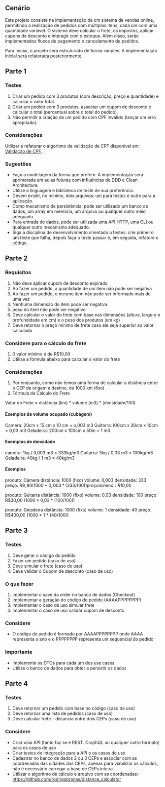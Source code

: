 ## Cenário

Este projeto consiste na implementação de um sistema de vendas online, permitindo a realização de pedidos com múltiplos itens, cada um com uma quantidade variável. O sistema deve calcular o frete, os impostos, aplicar cupons de desconto e interagir com o estoque. Além disso, serão implementados fluxos de pagamento e cancelamento de pedidos.

Para iniciar, o projeto será estruturado de forma simples. A implementação inicial será refatorada posteriormente.

## Parte 1

### Testes

1. Criar um pedido com 3 produtos (com descrição, preço e quantidade) e calcular o valor total.
2. Criar um pedido com 3 produtos, associar um cupom de desconto e calcular o total (percentual sobre o total do pedido).
3. Não permitir a criação de um pedido com CPF inválido (lançar um erro apropriado).

### Considerações

Utilizar e refatorar o algoritmo de validação de CPF disponível em: [Validação de CPF](https://github.com/rodrigobranas/cccat7_refactoring/blob/master/src/example2/cpfBefore.ts).

### Sugestões

- Faça a modelagem da forma que preferir. A implementação será aprimorada em aulas futuras com influências de DDD e Clean Architecture.
- Utilize a linguagem e biblioteca de teste de sua preferência.
- Devem existir, no mínimo, dois arquivos: um para testes e outro para a aplicação.
- Como mecanismo de persistência, pode ser utilizado um banco de dados, um array em memória, um arquivo ou qualquer outro meio adequado.
- Para entrada de dados, pode ser utilizada uma API HTTP, uma CLI ou qualquer outro mecanismo adequado.
- Siga a disciplina de desenvolvimento orientado a testes: crie primeiro um teste que falha, depois faça o teste passar e, em seguida, refatore o código.

## Parte 2

### Requisitos

1. Não deve aplicar cupom de desconto expirado
2. Ao fazer um pedido, a quantidade de um item não pode ser negativa
3. Ao fazer um pedido, o mesmo item não pode ser informado mais de uma vez
4. Nenhuma dimensão do item pode ser negativa
5. peso do item não pode ser negativo
6. Deve calcular o valor do frete com base nas dimensões (altura, largura e profundidade em cm) e o peso dos produtos (em kg)
7. Deve retornar o preço mínimo de frete caso ele seja superior ao valor calculado

### Considere para o cálculo do frete

1. 0 valor mínimo é de R$10,00
2. Utilize a fórmula abaixo para calcular o valor do frete

### Considerações

1. Por enquanto, como não temos uma forma de calcular a distância entre o CEP de origem e destino, de 1000 km (fixo)
2. Fórmula de Cálculo do Frete

Valor do Frete = distância (km) * volume (m3) * (densidade/100)

#### Exemplos de volume ocupado (cubagem)
Camera: 20cm x 15 cm x 10 cm = o,003 m3
Guitarra: l00cm x 30cm x 10cm = 0,03 m3
Geladeira: 200cm x 100cm x 50m = 1 m3

#### Exemplos de densidade
camera: 1kg / 0,003 m3 = 333kg/m3
Guitarra: 3kg / 0,03 m3 = 100kg/m3
Geladeira: 40kg / 1 m3 = 40kg/m3

#### Exemplos
produto: Camera
distância: 1000 (fixo)
volume: 0,003
densidade: 333
preço: R$9,90 (1000 * 0,003 * (333/100))
preço mínimo: R$10,00

produto: Guitarra
distância: 1000 (fixo)
volume: 0,03
densidade: 100
preço: R$30,00 (1000 * 0,03 * (100/100))

produto: Geladeira
distância: 1000 (fixo)
volume: 1
densidade: 40
preço: R$400,00 (1000 * 1 * (40/100))


## Parte 3

### Testes

1. Deve gerar o código do pedido
2. Fazer um pedido (caso de uso)
3. Deve simular o frete (caso de uso)
4. Deve validar o Cupom de desconto (caso de uso)

### O que fazer
1. Implementar o save da order no banco de dados (Checkout)
2. Implementar a geração do código do pedido (AAAAPPPPPPPP)
3. Implementar o caso de uso simular frete
4. Implementar o caso de uso validar cupom de desconto

### Considere
- O código do pedido é formado por AAAAPPPPPPPP onde AAAA representa o ano e o PPPPPPPP representa um sequencial do pedido

### Importante
- Implemente os DTOs para cada um dos use cases
- Utilize o banco de dados para obter e persistir os dados


## Parte 4

### Testes

1. Deve retornar um pedido com base no código (caso de uso)
2. Deve retornar uma lista de pedidos (caso de uso)
3. Deve calcular frete - distancia entre dois CEPs (caso de uso)

### Considere
- Criar uma API (tanto faz se é REST. CraphQL ou qualquer outro formato) para os casos de uso
- Criar testes de integração para a API e os casos de uso
- Cadastrar no banco de dados 2 ou 3 CEPs e associar com as coordenadas das cidades dos CEPs, apenas para viabilizar os cálculos, não é necessário carregar a base de CEPs inteira 
- Utilizar o algoritmo de cálculo e arquivo com as coordenadas: https://github.com/rodrigobranas/distance_calculator